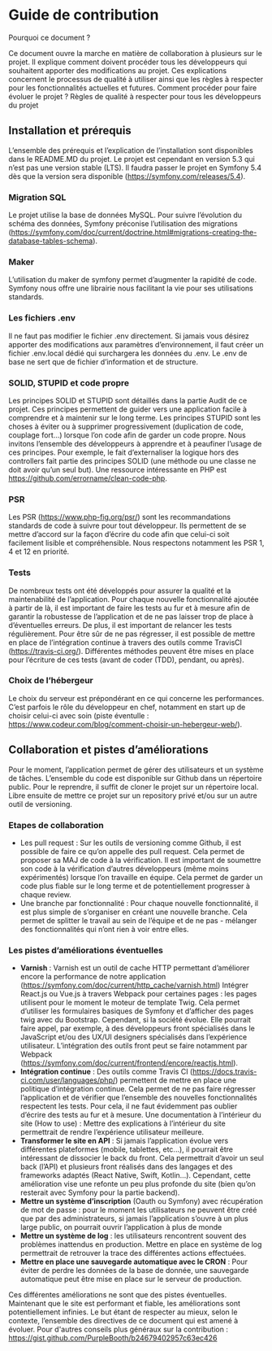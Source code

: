 # Guide de contribution
Pourquoi ce document ?

Ce document ouvre la marche en matière de collaboration à plusieurs sur le projet. Il explique comment doivent procéder tous les développeurs qui souhaitent apporter des modifications au projet. Ces explications concernent le processus de qualité à utiliser ainsi que les règles à respecter pour les fonctionnalités actuelles et futures. 
Comment procéder pour faire évoluer le projet ? Règles de qualité à respecter pour tous les développeurs du projet

## Installation et prérequis
L’ensemble des prérequis et l’explication de l’installation sont disponibles dans le README.MD du projet. Le projet est cependant en version 5.3 qui n’est pas une version stable (LTS). Il faudra passer le projet en Symfony 5.4 dès que la version sera disponible (https://symfony.com/releases/5.4). 

### Migration SQL
Le projet utilise la base de données MySQL. Pour suivre l’évolution du schéma des données, Symfony préconise l’utilisation des migrations (https://symfony.com/doc/current/doctrine.html#migrations-creating-the-database-tables-schema).

### Maker
L’utilisation du maker de symfony permet d’augmenter la rapidité de code. Symfony nous offre une librairie nous facilitant la vie pour ses utilisations standards.

### Les fichiers .env
Il ne faut pas modifier le fichier .env directement. Si jamais vous désirez apporter des modifications aux paramètres d’environnement, il faut créer un fichier .env.local dédié qui surchargera les données du .env. Le .env de base ne sert que de fichier d’information et de structure.

### SOLID, STUPID et code propre
Les principes SOLID et STUPID sont détaillés dans la partie Audit de ce projet. Ces principes permettent de guider vers une application facile à comprendre et à maintenir sur le long terme. Les principes STUPID sont les choses à éviter ou à supprimer progressivement (duplication de code, couplage fort…) lorsque l’on code afin de garder un code propre. Nous invitons l’ensemble des développeurs à apprendre et à peaufiner l’usage de ces principes. Pour exemple, le fait d’externaliser la logique hors des controllers fait partie des principes SOLID (une méthode ou une classe ne doit avoir qu’un seul but). Une ressource intéressante en PHP est https://github.com/errorname/clean-code-php.

### PSR
Les PSR (https://www.php-fig.org/psr/) sont les recommandations standards de code à suivre pour tout développeur. Ils permettent de se mettre d’accord sur la façon d’écrire du code afin que celui-ci soit facilement lisible et compréhensible. Nous respectons notamment les PSR 1, 4 et 12 en priorité.

### Tests
De nombreux tests ont été développés pour assurer la qualité et la maintenabilité de l’application. Pour chaque nouvelle fonctionnalité ajoutée à partir de là, il est important de faire les tests au fur et à mesure afin de garantir la robustesse de l’application et de ne pas laisser trop de place à d’éventuelles erreurs. De plus, il est important de relancer les tests régulièrement. Pour être sûr de ne pas régresser, il est possible de mettre en place de l’intégration continue à travers des outils comme TravisCI (https://travis-ci.org/). Différentes méthodes peuvent être mises en place pour l’écriture de ces tests (avant de coder (TDD), pendant, ou après).

### Choix de l’hébergeur 
Le choix du serveur est prépondérant en ce qui concerne les performances. C’est parfois le rôle du développeur en chef, notamment en start up de choisir celui-ci avec soin (piste éventulle : https://www.codeur.com/blog/comment-choisir-un-hebergeur-web/). 

## Collaboration et pistes d’améliorations

Pour le moment, l’application permet de gérer des utilisateurs et un système de tâches. L’ensemble du code est disponible sur Github dans un répertoire public. Pour le reprendre, il suffit de cloner le projet sur un répertoire local. Libre ensuite de mettre ce projet sur un repository privé et/ou sur un autre outil de versioning. 

### Etapes de collaboration
- Les pull request : Sur les outils de versioning comme Github, il est possible de faire ce qu’on appelle des pull request. Cela permet de proposer sa MAJ de code à la vérification. Il est important de soumettre son code à la vérification d’autres développeurs (même moins expérimentés) lorsque l’on travaille en équipe. Cela permet de garder un code plus fiable sur le long terme et de potentiellement progresser à chaque review.
- Une branche par fonctionnalité : Pour chaque nouvelle fonctionnalité, il est plus simple de s’organiser en créant une nouvelle branche. Cela permet de splitter le travail au sein de l’équipe et de ne pas - mélanger des fonctionnalités qui n’ont rien à voir entre elles.

### Les pistes d’améliorations éventuelles
- **Varnish** : Varnish est un outil de cache HTTP permettant d’améliorer encore la performance de notre application (https://symfony.com/doc/current/http_cache/varnish.html)
Intégrer React.js ou Vue.js à travers Webpack pour certaines pages : les pages utilisent pour le moment le moteur de template Twig. Cela permet d’utiliser les formulaires basiques de Symfony et d’afficher des pages twig avec du Bootstrap. Cependant, si la société évolue. Elle pourrait faire appel, par exemple, à des développeurs front spécialisés dans le JavaScript et/ou des UX/UI designers spécialisés dans l’expérience utilisateur. L’intégration des outils front peut se faire notamment par Webpack (https://symfony.com/doc/current/frontend/encore/reactjs.html).
- **Intégration continue** : Des outils comme Travis CI (https://docs.travis-ci.com/user/languages/php/) permettent de mettre en place une politique d’intégration continue. Cela permet de ne pas faire régresser l’application et de vérifier que l’ensemble des nouvelles fonctionnalités respectent les tests. Pour cela, il ne faut évidemment pas oublier d’écrire des tests au fur et à mesure.
Une documentation à l’intérieur du site (How to use) : Mettre des explications à l’intérieur du site permettrait de rendre l’expérience utilisateur meilleure.
- **Transformer le site en API** : Si jamais l’application évolue vers différentes plateformes (mobile, tablettes, etc...), il pourrait être intéressant de dissocier le back du front. Cela permettrait d’avoir un seul back (l’API) et plusieurs front réalisés dans des langages et des frameworks adaptés (React Native, Swift, Kotlin…). Cependant, cette amélioration vise une refonte un peu plus profonde du site (bien qu’on resterait avec Symfony pour la partie backend).
- **Mettre un système d’inscription** (Oauth ou Symfony) avec récupération de mot de passe : pour le moment les utilisateurs ne peuvent être créé que par des administrateurs, si jamais l’application s’ouvre à un plus large public, on pourrait ouvrir l’application à plus de monde
- **Mettre un système de log** : les utilisateurs rencontrent souvent des problèmes inattendus en production. Mettre en place en système de log permettrait de retrouver la trace des différentes actions effectuées.
- **Mettre en place une sauvegarde automatique avec le CRON** : Pour éviter de perdre les données de la base de donnée, une sauvegarde automatique peut être mise en place sur le serveur de production.

Ces différentes améliorations ne sont que des pistes éventuelles. Maintenant que le site est performant et fiable, les améliorations sont potentiellement infinies. Le but étant de respecter au mieux, selon le contexte, l’ensemble des directives de ce document qui est amené à évoluer. Pour d'autres conseils plus généraux sur la contribution : https://gist.github.com/PurpleBooth/b24679402957c63ec426
